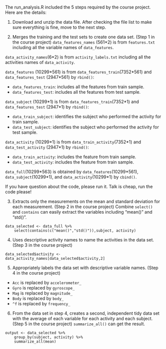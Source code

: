 The run_analysis.R included the 5 steps required by the course project.
Here are the details:

1.  Download and unzip the data file. After checking the file list to
    make sure everything is fine, move to the next step.

2.  Merges the training and the test sets to create one data set. (Step
    1 in the course project) `data_features_names` (561\*2) is from
    `features.txt` including all the variable names of `data_features`.

`data_activity_names`(6\*2) is from `activity_labels.txt` including all
the activities names of `data_activity`.

`data_features` (10299\*561) is from `data_features_train`(7352\*561)
and `data_features_test` (2947\*561) by `rbind()`:

-   `data_features_train`: includes all the features from train sample.
-   `data_features_test`: includes all the features from test sample.

`data_subject` (10299\*1) is from `data_features_train`(7352\*1) and
`data_features_test` (2947\*1) by `rbind()`:

-   `data_train_subject`: identifies the subject who performed the
    activity for train sample.
-   `data_test_subject`: identifies the subject who performed the
    activity for test sample.

`data_activity` (10299\*1) is from `data_train_activity`(7352\*1) and
`data_test_activity` (2947\*1) by `rbind()`:

-   `data_train_activity`: includes the feature from train sample.
-   `data_test_activity`: includes the feature from train sample.

`data_full`(10299\*563) is obtained by `data_features`(10299\*561),
`data_subject`(10299\*1), and `data_activity`(10299\*1) by `cbind()`.

If you have question about the code, please run it. Talk is cheap, run
the code please!

3.  Extracts only the measurements on the mean and standard deviation
    for each measurement. (Step 2 in the course project) Combine
    `select()` and `contains` can easily extract the variables including
    “mean()” and “std()”.

<!-- -->

    data_selected <- data_full %>% 
        select(contains(c("mean()","std()")),subject, activity)

4.  Uses descriptive activity names to name the activities in the data
    set. (Step 3 in the course project)

<!-- -->

    data_selected$activity <- data_activity_names[data_selected$activity,2] 

5.  Appropriately labels the data set with descriptive variable names.
    (Step 4 in the course project)

-   `Acc` is replaced by `accelerometer_`
-   `Gyro` is replaced by `gyroscope_`
-   `Mag` is replaced by `magnitude_`
-   `Body` is replaced by `body_`
-   `^f` is replaced by `frequency_`

6.  From the data set in step 4, creates a second, independent tidy data
    set with the average of each variable for each activity and each
    subject. (Step 5 in the course project) `summarize_all()` can get
    the result.

<!-- -->

    output <- data_selected %>% 
        group_by(subject, activity) %>% 
        summarize_all(mean)
